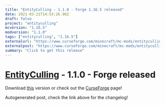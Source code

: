 ```yaml
---
title: "EntityCulling - 1.1.0 - Forge 1.16.5 released"
date: 2021-03-21T14:53:26.96Z
draft: false
project: "entityculling"
mcversion: "1.16.5"
modversion: "1.1.0"
tags: ["entityculling", "1.16.5"]
externalurl: "https://www.curseforge.com/minecraft/mc-mods/entityculling/files/3246798"
externalpost: "https://www.curseforge.com/minecraft/mc-mods/entityculling/files/3246798"
summary: "Click to get this release"
---
```

# [EntityCulling](/project/entityculling) - 1.1.0 - Forge released
Download [this](https://www.curseforge.com/minecraft/mc-mods/entityculling/files/3246798) version or check out the [CurseForge](https://www.curseforge.com/minecraft/mc-mods/entityculling) page!

Autogenerated post, check the link above for the changelog!

